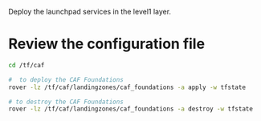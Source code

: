 Deploy the launchpad services in the level1 layer.

# Review the configuration file

```bash
cd /tf/caf

#  to deploy the CAF Foundations
rover -lz /tf/caf/landingzones/caf_foundations -a apply -w tfstate

# to destroy the CAF Foundations
rover -lz /tf/caf/landingzones/caf_foundations -a destroy -w tfstate
```
